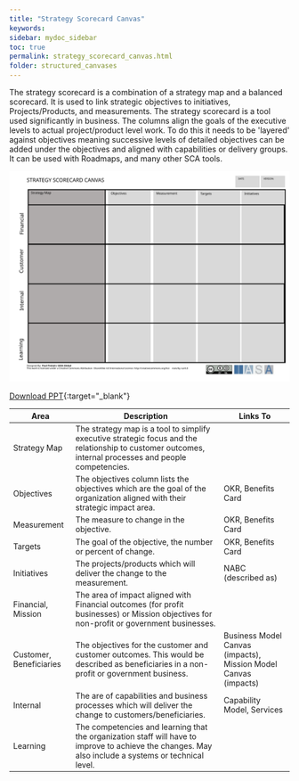 ```yaml
---
title: "Strategy Scorecard Canvas"
keywords: 
sidebar: mydoc_sidebar
toc: true
permalink: strategy_scorecard_canvas.html
folder: structured_canvases
---
```


The strategy scorecard is a combination of a strategy map and a balanced scorecard. It is used to link strategic objectives to initiatives, Projects/Products, and measurements. The strategy scorecard is a tool used significantly in business. The columns align the goals of the executive levels to actual project/product level work. To do this it needs to be 'layered' against objectives meaning successive levels of detailed objectives can be added under the objectives and aligned with capabilities or delivery groups. It can be used with Roadmaps, and many other SCA tools.

![image001](media/strategy_scorecard_canvas001.svg)

[Download PPT](media/ppt/strategy_scorecard_canvas.ppt){:target="_blank"}

| Area | Description | Links To |
| --- | --- | --- |
| Strategy Map | The strategy map is a tool to simplify executive strategic focus and the relationship to customer outcomes, internal processes and people competencies. |   |
| Objectives | The objectives column lists the objectives which are the goal of the organization aligned with their strategic impact area. | OKR, Benefits Card |
| Measurement | The measure to change in the objective. | OKR, Benefits Card |
| Targets | The goal of the objective, the number or percent of change. | OKR, Benefits Card |
| Initiatives | The projects/products which will deliver the change to the measurement. | NABC (described as) |
| Financial, Mission | The area of impact aligned with Financial outcomes (for profit businesses) or Mission objectives for non-profit or government businesses. |   |
| Customer, Beneficiaries | The objectives for the customer and customer outcomes. This would be described as beneficiaries in a non-profit or government business. | Business Model Canvas (impacts), Mission Model Canvas (impacts) |
| Internal | The are of capabilities and business processes which will deliver the change to customers/beneficiaries. | Capability Model, Services |
| Learning | The competencies and learning that the organization staff will have to improve to achieve the changes. May also include a systems or technical level. |




